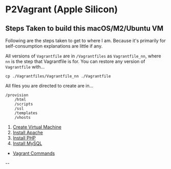 # P2Vagrant (Apple Silicon)

## <a id="steps"></a> Steps Taken to build this macOS/M2/Ubuntu VM

Following are the steps taken to get to where I am. Because it's primarily for self-consumption explanations are little if any.

All versions of `Vagrantfile` are in `/Vagrantfiles` as `Vagrantfile_nn`, where `nn` is the step that Vagrantfile is for. You can restore any version of `Vagrantfile` with...

```
cp ./Vagrantfiles/Vagrantfile_nn ./Vagrantfile
```

All files you are directed to create are in...

```
/provision
	/html
	/scripts
	/ssl
	/templates
	/vhosts
```

01. [Create Virtual Machine](./docs/Create_Virtual_Machine.md)
02. [Install Apache](./docs/Install_Apache.md)
03. [Install PHP](./docs/Install_PHP.md)
04. [Install MySQL](./docs/Install_MySQL.md)

<!--
06. [Install phpMyAdmin](./docs/Install_phpMyAdmin.md)
07. [Domain Names](./docs/07_Domain_Names.md)
08. [SSL](./docs/08_SSL.md)
09. [Install Composer](./docs/09_Install_Composer.md)
10. [Install Yarn](./docs/10_Install_Yarn.md)
11. [Profile](./docs/11_Profile.md)
-->

* [Vagrant Commands](./docs/Commands.md)

--
